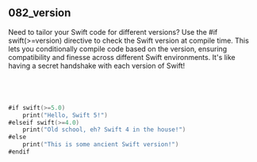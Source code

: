 ## 082_version

Need to tailor your Swift code for different versions? Use the #if swift(>=version) directive to check the Swift version at compile time. This lets you conditionally compile code based on the version, ensuring compatibility and finesse across different Swift environments. It's like having a secret handshake with each version of Swift!

```swift




#if swift(>=5.0)
    print("Hello, Swift 5!")
#elseif swift(>=4.0)
    print("Old school, eh? Swift 4 in the house!")
#else
    print("This is some ancient Swift version!")
#endif

```
